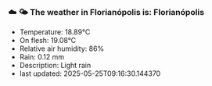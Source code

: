 ### ☁️ 🌤️  The weather in Florianópolis is: Florianópolis

- Temperature: 18.89°C
- On flesh: 19.08°C
- Relative air humidity: 86%
- Rain: 0.12 mm
- Description: Light rain
- last updated: 2025-05-25T09:16:30.144370
